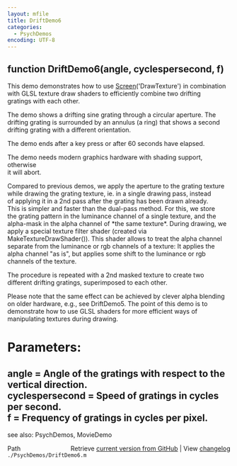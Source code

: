 ```yaml
---
layout: mfile
title: DriftDemo6
categories:
  - PsychDemos
encoding: UTF-8
---
```


function DriftDemo6(angle, cyclespersecond, f)  
----  

This demo demonstrates how to use [Screen](/docs/Screen)('DrawTexture') in combination  
with GLSL texture draw shaders to efficiently combine two drifting  
gratings with each other.  

The demo shows a drifting sine grating through a circular aperture. The  
drifting grating is surrounded by an annulus (a ring) that shows a second  
drifting grating with a different orientation.  

The demo ends after a key press or after 60 seconds have elapsed.  

The demo needs modern graphics hardware with shading support, otherwise  
it will abort.  

Compared to previous demos, we apply the aperture to the grating texture  
while drawing the grating texture, ie. in a single drawing pass, instead  
of applying it in a 2nd pass after the grating has been drawn already.  
This is simpler and faster than the dual-pass method. For this, we store  
the grating pattern in the luminance channel of a single texture, and the  
alpha-mask in the alpha channel of \*the same texture\*. During drawing, we  
apply a special texture filter shader (created via  
MakeTextureDrawShader()). This shader allows to treat the alpha channel  
separate from the luminance or rgb channels of a texture: It applies the  
alpha channel "as is", but applies some shift to the luminance or rgb  
channels of the texture.  

The procedure is repeated with a 2nd masked texture to create two  
different drifting gratings, superimposed to each other.  

Please note that the same effect can be achieved by clever alpha blending  
on older hardware, e.g., see DriftDemo5. The point of this demo is to  
demonstrate how to use GLSL shaders for more efficient ways of  
manipulating textures during drawing.  

# Parameters:  

angle = Angle of the gratings with respect to the vertical direction.  
cyclespersecond = Speed of gratings in cycles per second.  
f = Frequency of gratings in cycles per pixel.  
----  

see also: PsychDemos, MovieDemo  


<div class="code_header" style="text-align:right;">
  <span style="float:left;">Path&nbsp;&nbsp;</span> <span class="counter">Retrieve <a href=
  "https://raw.github.com/Psychtoolbox-3/Psychtoolbox-3/beta/./PsychDemos/DriftDemo6.m">current version from GitHub</a> | View <a href=
  "https://github.com/Psychtoolbox-3/Psychtoolbox-3/commits/beta/./PsychDemos/DriftDemo6.m">changelog</a></span>
</div>
<div class="code">
  <code>./PsychDemos/DriftDemo6.m</code>
</div>
